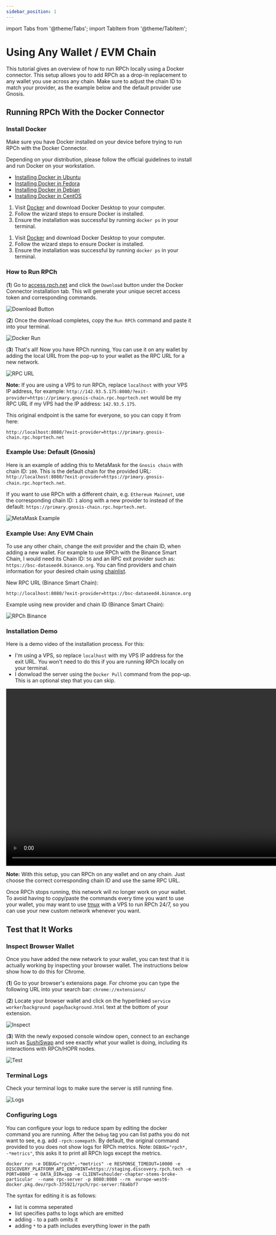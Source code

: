 ```yaml
---
sidebar_position: 1
---
```


import Tabs from '@theme/Tabs';
import TabItem from '@theme/TabItem';

# Using Any Wallet / EVM Chain

This tutorial gives an overview of how to run RPCh locally using a Docker connector. This setup allows you to add RPCh as a drop-in replacement to any wallet you use across any chain. Make sure to adjust the chain ID to match your provider, as the example below and the default provider use Gnosis.
<!--

Alternatively, download BlockWallet, which has RPCh integrated to make all Gnosis chain transactions completely private. This is an easier setup, but RPCh's functionality is limited to Gnosis Chain on the current integration of BlockWallet. You can find a guide on how to download BlockWallet [here.](INSERT LINK)

-->
## Running RPCh With the Docker Connector

### Install Docker

Make sure you have Docker installed on your device before trying to run RPCh with the Docker Connector.

<Tabs>
<TabItem value="Linux" label="Linux">

Depending on your distribution, please follow the official guidelines to install and run Docker on your workstation.

- [Installing Docker in Ubuntu](https://docs.docker.com/engine/install/ubuntu/)
- [Installing Docker in Fedora](https://docs.docker.com/engine/install/fedora/)
- [Installing Docker in Debian](https://docs.docker.com/engine/install/debian/)
- [Installing Docker in CentOS](https://docs.docker.com/engine/install/centos/)

</TabItem>
<TabItem value="mac" label="macOS">

1. Visit [Docker](https://www.docker.com/get-started) and download Docker Desktop to your computer.
2. Follow the wizard steps to ensure Docker is installed.
3. Ensure the installation was successful by running `docker ps` in your terminal.

</TabItem>
<TabItem value="windows" label="Windows">

1. Visit [Docker](https://www.docker.com/get-started) and download Docker Desktop to your computer.
2. Follow the wizard steps to ensure Docker is installed.
3. Ensure the installation was successful by running `docker ps` in your terminal.

</TabItem>
</Tabs>

### How to Run RPCh

(**1**) Go to [access.rpch.net](https://access.rpch.net/) and click the `Download` button under the Docker Connector installation tab. This will generate your unique secret access token and corresponding commands.

![Download Button](/img/access_screenshot_1_no_BW.png)

(**2**) Once the download completes, copy the `Run RPCh` command and paste it into your terminal. 

![Docker Run](/img/Run_RPCh_command2.png)

(**3**) That's all! Now you have RPCh running, You can use it on any wallet by adding the local URL from the pop-up to your wallet as the RPC URL for a new network. 

![RPC URL](/img/RPC_URL.png)

**Note:** If you are using a VPS to run RPCh, replace `localhost` with your VPS IP address, for example: `http://142.93.5.175:8080/?exit-provider=https://primary.gnosis-chain.rpc.hoprtech.net` would be my RPC URL if my VPS had the IP address: `142.93.5.175`.

This original endpoint is the same for everyone, so you can copy it from here:

```
http://localhost:8080/?exit-provider=https://primary.gnosis-chain.rpc.hoprtech.net
```
### Example Use: Default (Gnosis)

Here is an example of adding this to MetaMask for the `Gnosis chain` with chain ID: `100`. This is the default chain for the provided URL: `http://localhost:8080/?exit-provider=https://primary.gnosis-chain.rpc.hoprtech.net`.

If you want to use RPCh with a different chain, e.g. `Ethereum Mainnet`, use the corresponding chain ID: `1` along with a new provider to instead of the default: `https://primary.gnosis-chain.rpc.hoprtech.net`. 

![MetaMask Example](/img/MetaMask_example2.png)

### Example Use: Any EVM Chain

To use any other chain, change the exit provider and the chain ID, when adding a new wallet. For example to use RPCh with the Binance Smart Chain, I would need its Chain ID: `56` and an RPC exit provider such as: `https://bsc-dataseed4.binance.org`. You can find providers and chain information for your desired chain using [chainlist](https://chainlist.org/). 

New RPC URL (Binance Smart Chain):

```
http://localhost:8080/?exit-provider=https://bsc-dataseed4.binance.org
```

Example using new provider and chain ID (Binance Smart Chain):

![RPCh Binance](/img/RPCh_over_Binance1.png)

### Installation Demo

Here is a demo video of the installation process. For this:

- I'm using a VPS, so replace `localhost` with my VPS IP address for the exit URL. You won't need to do this if you are running RPCh locally on your terminal.
- I donwload the server using the `Docker Pull` command from the pop-up. This is an optional step that you can skip.

<p align="center" style={{"marginRight": "100px", "marginTop": "20px", "marginBottom": "20px"}}>
    <video width="960" frameborder="0" allow="autoplay; fullscreen" allowfullscreen controls >
    <source src="/video/Docker_Connector_Demo.mp4" type="video/mp4"/>
    </video>
</p>

**Note:** With this setup, you can RPCh on any wallet and on any chain. Just choose the correct corresponding chain ID and use the same RPC URL.

Once RPCh stops running, this network will no longer work on your wallet. To avoid having to copy/paste the commands every time you want to use your wallet, you may want to use [tmux](https://linuxize.com/post/getting-started-with-tmux/) with a VPS to run RPCh 24/7, so you can use your new custom network whenever you want. 

## Test that It Works

### Inspect Browser Wallet

Once you have added the new network to your wallet, you can test that it is actually working by inspecting your browser wallet. The instructions below show how to do this for Chrome.

(**1**) Go to your browser's extensions page. For chrome you can type the following URL into your search bar: `chrome://extensions/`

(**2**) Locate your browser wallet and click on the hyperlinked `service worker`/`background page`/`background.html` text at the bottom of your extension. 

![Inspect](/img/Extensions_chrome_inspect.png)

(**3**) With the newly exposed console window open, connect to an exchange such as [SushiSwap](https://www.sushi.com/swap) and see exactly what your wallet is doing, including its interactions with RPCh/HOPR nodes.

![Test](/img/Test.png)

### Terminal Logs

Check your terminal logs to make sure the server is still running fine.

![Logs](/img/Logs.png)

### Configuring Logs

You can configure your logs to reduce spam by editing the docker command you are running. After the `Debug` tag you can list paths you do not want to see, e.g. add `-rpch:somepath`. By default, the original command provided to you does not show logs for RPCh metrics. Note: `DEBUG="rpch*, -*metrics"`, this asks it to print all RPCh logs except the metrics.

```
docker run -e DEBUG="rpch*,-*metrics" -e RESPONSE_TIMEOUT=10000 -e DISCOVERY_PLATFORM_API_ENDPOINT=https://staging.discovery.rpch.tech -e PORT=8080 -e DATA_DIR=app -e CLIENT=shoulder-chapter-stems-broke-particular  --name rpc-server -p 8080:8080 --rm  europe-west6-docker.pkg.dev/rpch-375921/rpch/rpc-server:f8a6bf7
```

The syntax for editing it is as follows:

- list is comma seperated
- list specifies paths to logs which are emitted
- adding `-` to a path omits it 
- adding `*` to a path includes everything lower in the path
